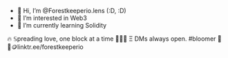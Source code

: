 - 👋 Hi, I’m @Forestkeeperio.lens (:D, :D)
- 👀 I’m interested in Web3
- 🌱 I’m currently learning Solidity

🔥 𝕊preading love, one block at a time 🧙🏽‍♂️ Ξ
DMs always open. #bloomer
🔺🐯🪙linktr.ee/forestkeeperio
